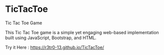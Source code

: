 # TicTacToe
Tic Tac Toe Game

This Tic Tac Toe game is a simple yet engaging web-based implementation built using JavaScript, Bootstrap, and HTML.

Try it Here : https://r3tr0-13.github.io/TicTacToe/
